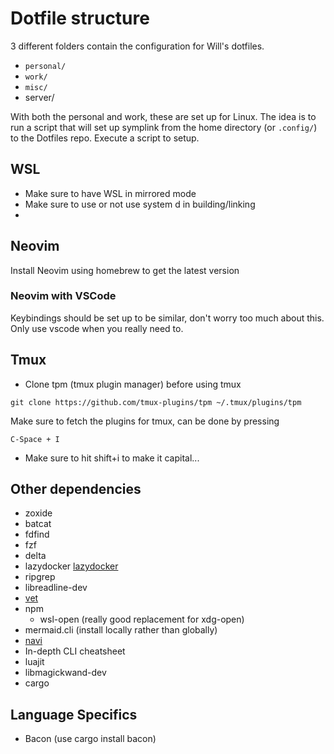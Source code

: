 # Dotfile structure

3 different folders contain the configuration for Will's dotfiles.

- `personal/`
- `work/`
- `misc/`
- server/

With both the personal and work, these are set up for Linux. The idea is to run a script that will set up symplink from the home directory (or `.config/`) to the Dotfiles repo. Execute a script to setup.

## WSL

- Make sure to have WSL in mirrored mode
- Make sure to use or not use system d in building/linking
-

## Neovim

Install Neovim using homebrew to get the latest version

### Neovim with VSCode

Keybindings should be set up to be similar, don't worry too much about this. Only use vscode when you really need to.

## Tmux

- Clone tpm (tmux plugin manager) before using tmux

```shell
git clone https://github.com/tmux-plugins/tpm ~/.tmux/plugins/tpm
```

Make sure to fetch the plugins for tmux, can be done by pressing

```
C-Space + I
```

- Make sure to hit shift+i to make it capital...

## Other dependencies

- zoxide
- batcat
- fdfind
- fzf
- delta
- lazydocker [lazydocker](https://github.com/jesseduffield/lazydocker)
- ripgrep
- libreadline-dev
- [vet](https://github.com/vet-run/vet?utm_source=tldrnewsletter)
- npm
  - wsl-open (really good replacement for xdg-open)
- mermaid.cli (install locally rather than globally)
- [navi](https://github.com/denisidoro/navi?tab=readme-ov-file)
- In-depth CLI cheatsheet
- luajit
- libmagickwand-dev
- cargo

## Language Specifics

- Bacon (use cargo install bacon)
